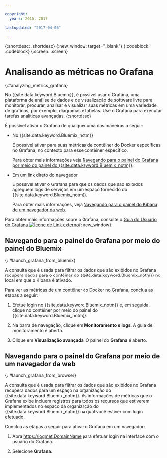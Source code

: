 ```yaml
---

copyright:
  years: 2015, 2017

lastupdated: "2017-04-06"

---
```



{:shortdesc: .shortdesc}
{:new_window: target="_blank"}
{:codeblock: .codeblock}
{:screen: .screen}

# Analisando as métricas no Grafana
{:#analyzing_metrics_grafana}

No {{site.data.keyword.Bluemix}}, é possível usar o Grafana, uma plataforma de análise de dados e de visualização de software livre para monitorar, procurar, analisar e visualizar suas métricas em uma variedade de gráficos, por exemplo, diagramas e tabelas. Use o Grafana para executar tarefas analíticas avançadas.
{:shortdesc}

É possível ativar o Grafana de qualquer uma das maneiras a seguir:

* No {{site.data.keyword.Bluemix_notm}}

    É possível ativar para suas métricas de contêiner do Docker específicas no Grafana, no contexto para esse contêiner específico. 
    
    Para obter mais informações veja [Navegando para o painel do Grafana por meio do painel do
    {{site.data.keyword.Bluemix_notm}}](monitoring_analyzing_metrics_grafana.html#launch_grafana_from_bluemix).

* Em um link direto do navegador

    É possível ativar o Grafana para que os dados que são exibidos agreguem logs de serviços em um espaço fornecido do {{site.data.keyword.Bluemix_notm}}.
    
    Para obter mais informações, veja [Navegando para o painel do Kibana de um navegador da web](monitoring_analyzing_metrics_grafana.html#launch_grafana_from_browser).
    
Para obter mais informações sobre o Grafana, consulte o [Guia do Usuário do Grafana ![Ícone de Link externo](../../../icons/launch-glyph.svg "External link icon")](http://docs.grafana.org/guides/getting_started/){: new_window}.


##  Navegando para o painel do Grafana por meio do painel do Bluemix
{: #launch_grafana_from_bluemix}

A consulta que é usada para filtrar os dados que são exibidos no Grafana recupera dados para o contêiner do {{site.data.keyword.Bluemix_notm}} no local em que o Kibana é ativado. 

Para ver as métricas de um contêiner do Docker no Grafana, conclua as etapas a seguir:

1. Efetue login no {{site.data.keyword.Bluemix_notm}} e, em seguida, clique no contêiner por meio do painel do {{site.data.keyword.Bluemix_notm}}. 
    
2. Na barra de navegação, clique em **Monitoramento e logs**. A guia de monitoramento é aberta. 
    
3. Clique em **Visualização avançada**. O painel do **Grafana** é aberto.


##  Navegando para o painel do Grafana por meio de um navegador da web
{: #launch_grafana_from_browser}

A consulta que é usada para filtrar os dados que são exibidos no Grafana recupera dados para um espaço na organização do {{site.data.keyword.Bluemix_notm}}. As informações de métricas que o Grafana exibe incluem registros para todos os recursos que estiverem implementados no espaço da organização do {{site.data.keyword.Bluemix_notm}} na qual você estiver com login efetuado.

Conclua as etapas a seguir para ativar o Grafana em um navegador:

1. Abra [https://logmet.<span class="keyword" data-hd-keyref="DomainName">DomainName</span>](https://logmet.{DomainName}) para efetuar login na interface com o usuário do Grafana.

2. Selecione **Grafana**.
     

